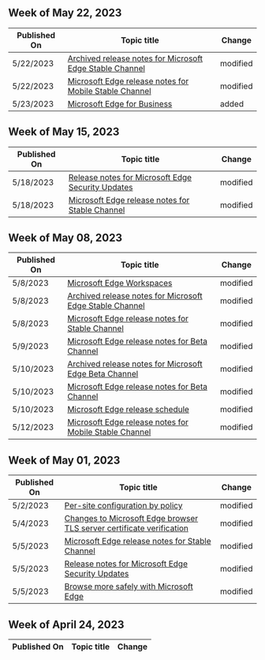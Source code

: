 <!-- This file is generated automatically each week. Changes made to this file will be overwritten.-->



## Week of May 22, 2023


| Published On |Topic title | Change |
|------|------------|--------|
| 5/22/2023 | [Archived release notes for Microsoft Edge Stable Channel](/DeployEdge/microsoft-edge-relnote-archive-mobile-stable-channel) | modified |
| 5/22/2023 | [Microsoft Edge release notes for Mobile Stable Channel](/DeployEdge/microsoft-edge-relnote-mobile-stable-channel) | modified |
| 5/23/2023 | [Microsoft Edge for Business](/DeployEdge/microsoft-edge-for-business) | added |


## Week of May 15, 2023


| Published On |Topic title | Change |
|------|------------|--------|
| 5/18/2023 | [Release notes for Microsoft Edge Security Updates](/DeployEdge/microsoft-edge-relnotes-security) | modified |
| 5/18/2023 | [Microsoft Edge release notes for Stable Channel](/DeployEdge/microsoft-edge-relnote-stable-channel) | modified |


## Week of May 08, 2023


| Published On |Topic title | Change |
|------|------------|--------|
| 5/8/2023 | [Microsoft Edge Workspaces](/DeployEdge/microsoft-edge-workspaces) | modified |
| 5/8/2023 | [Archived release notes for Microsoft Edge Stable Channel](/DeployEdge/microsoft-edge-relnote-archive-stable-channel) | modified |
| 5/8/2023 | [Microsoft Edge release notes for Stable Channel](/DeployEdge/microsoft-edge-relnote-stable-channel) | modified |
| 5/9/2023 | [Microsoft Edge release notes for Beta Channel](/DeployEdge/microsoft-edge-relnote-beta-channel) | modified |
| 5/10/2023 | [Archived release notes for Microsoft Edge Beta Channel](/DeployEdge/microsoft-edge-relnote-archive-beta-channel) | modified |
| 5/10/2023 | [Microsoft Edge release notes for Beta Channel](/DeployEdge/microsoft-edge-relnote-beta-channel) | modified |
| 5/10/2023 | [Microsoft Edge release schedule](/DeployEdge/microsoft-edge-release-schedule) | modified |
| 5/12/2023 | [Microsoft Edge release notes for Mobile Stable Channel](/DeployEdge/microsoft-edge-relnote-mobile-stable-channel) | modified |


## Week of May 01, 2023


| Published On |Topic title | Change |
|------|------------|--------|
| 5/2/2023 | [Per-site configuration by policy](/DeployEdge/per-site-configuration-by-policy) | modified |
| 5/4/2023 | [Changes to Microsoft Edge browser TLS server certificate verification](/DeployEdge/microsoft-edge-security-cert-verification) | modified |
| 5/5/2023 | [Microsoft Edge release notes for Stable Channel](/DeployEdge/microsoft-edge-relnote-stable-channel) | modified |
| 5/5/2023 | [Release notes for Microsoft Edge Security Updates](/DeployEdge/microsoft-edge-relnotes-security) | modified |
| 5/5/2023 | [Browse more safely with Microsoft Edge](/DeployEdge/microsoft-edge-security-browse-safer) | modified |


## Week of April 24, 2023


| Published On |Topic title | Change |
|------|------------|--------|
